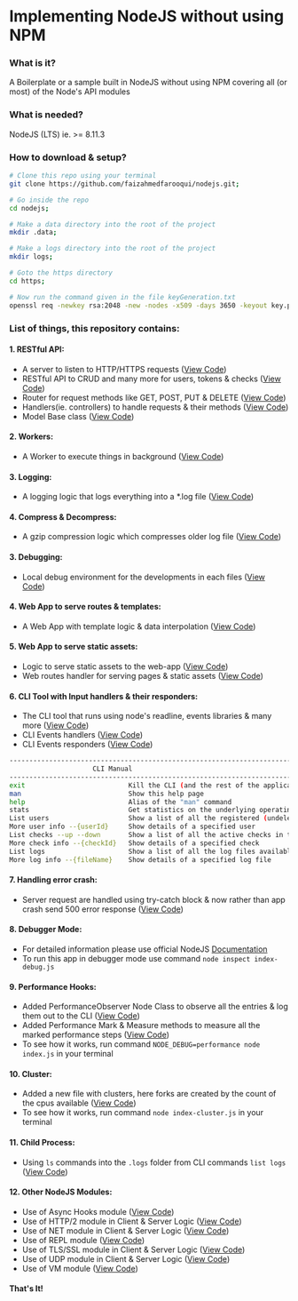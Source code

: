 # Implementing NodeJS without using NPM

### What is it?

A Boilerplate or a sample built in NodeJS without using NPM covering all (or most) of the Node's API modules

### What is needed?

NodeJS (LTS) ie. >= 8.11.3

### How to download & setup?

```sh
# Clone this repo using your terminal
git clone https://github.com/faizahmedfarooqui/nodejs.git;

# Go inside the repo
cd nodejs;

# Make a data directory into the root of the project
mkdir .data;

# Make a logs directory into the root of the project
mkdir logs;

# Goto the https directory
cd https;

# Now run the command given in the file keyGeneration.txt
openssl req -newkey rsa:2048 -new -nodes -x509 -days 3650 -keyout key.pem -out cert.pem
```

### List of things, this repository contains:

#### 1. RESTful API:
* A server to listen to HTTP/HTTPS requests ([View Code](https://github.com/faizahmedfarooqui/nodejs/blob/master/lib/server.js#L26-#L38))
* RESTful API to CRUD and many more for users, tokens & checks ([View Code](https://github.com/faizahmedfarooqui/nodejs/blob/master/lib/handlers.js#L65-#L118))
* Router for request methods like GET, POST, PUT & DELETE ([View Code](https://github.com/faizahmedfarooqui/nodejs/blob/master/lib/router.js))
* Handlers(ie. controllers) to handle requests & their methods ([View Code](https://github.com/faizahmedfarooqui/nodejs/blob/master/lib/handlers.js))
* Model Base class ([View Code](https://github.com/faizahmedfarooqui/nodejs/blob/master/lib/data.js))

#### 2. Workers:
* A Worker to execute things in background ([View Code](https://github.com/faizahmedfarooqui/nodejs/blob/master/lib/workers.js))

#### 3. Logging:
* A logging logic that logs everything into a *.log file ([View Code](https://github.com/faizahmedfarooqui/nodejs/blob/master/lib/logs.js))

#### 4. Compress & Decompress:
* A gzip compression logic which compresses older log file ([View Code](https://github.com/faizahmedfarooqui/nodejs/blob/master/lib/logs.js#L69-#L110))

#### 3. Debugging:
* Local debug environment for the developments in each files ([View Code](https://github.com/faizahmedfarooqui/nodejs/blob/master/lib/server.js#L15))

#### 4. Web App to serve routes & templates:
* A Web App with template logic & data interpolation ([View Code](https://github.com/faizahmedfarooqui/nodejs/blob/master/lib/helpers.js#L116-#L182))

#### 5. Web App to serve static assets:
* Logic to serve static assets to the web-app ([View Code](https://github.com/faizahmedfarooqui/nodejs/blob/master/lib/helpers.js#L184-#L199))
* Web routes handler for serving pages & static assets ([View Code](https://github.com/faizahmedfarooqui/nodejs/blob/master/lib/handlers.js#L28-#L63))

#### 6. CLI Tool with Input handlers & their responders:
* The CLI tool that runs using node's readline, events libraries & many more ([View Code](https://github.com/faizahmedfarooqui/nodejs/blob/master/lib/cli.js))
* CLI Events handlers ([View Code](https://github.com/faizahmedfarooqui/nodejs/blob/master/lib/cli-handlers.js))
* CLI Events responders ([View Code](https://github.com/faizahmedfarooqui/nodejs/blob/master/lib/cli-responders.js))

```sh
---------------------------------------------------------------------------------------------------------------------------------------------------------
                     CLI Manual
---------------------------------------------------------------------------------------------------------------------------------------------------------
exit                          Kill the CLI (and the rest of the application)
man                           Show this help page
help                          Alias of the "man" command
stats                         Get statistics on the underlying operating system and resource utilization
List users                    Show a list of all the registered (undeleted) users in the system
More user info --{userId}     Show details of a specified user
List checks --up --down       Show a list of all the active checks in the system, including their state. The "--up" and "--down flags are both optional."
More check info --{checkId}   Show details of a specified check
List logs                     Show a list of all the log files available to be read (compressed only)
More log info --{fileName}    Show details of a specified log file
```

#### 7. Handling error crash:
* Server request are handled using try-catch block & now rather than app crash send 500 error response ([View Code](https://github.com/faizahmedfarooqui/nodejs/blob/master/lib/server.js#L88-#L99))

#### 8. Debugger Mode:
* For detailed information please use official NodeJS [Documentation](https://nodejs.org/api/debugger.html)
* To run this app in debugger mode use command `node inspect index-debug.js`

#### 9. Performance Hooks:
* Added PerformanceObserver Node Class to observe all the entries & log them out to the CLI ([View Code](https://github.com/faizahmedfarooqui/nodejs/blob/master/https/controllers/api/tokens.js#L12-#L31))
* Added Performance Mark & Measure methods to measure all the marked performance steps ([View Code](https://github.com/faizahmedfarooqui/nodejs/blob/master/https/controllers/api/tokens.js#L38-#L75))
* To see how it works, run command `NODE_DEBUG=performance node index.js` in your terminal

#### 10. Cluster:
* Added a new file with clusters, here forks are created by the count of the cpus available ([View Code](https://github.com/faizahmedfarooqui/nodejs/blob/master/index-cluster.js))
* To see how it works, run command `node index-cluster.js` in your terminal

#### 11. Child Process:
* Using `ls` commands into the `.logs` folder from CLI commands `list logs` ([View Code](https://github.com/faizahmedfarooqui/nodejs/blob/master/lib/cli-responders.js#L209-#L222))

#### 12. Other NodeJS Modules:
* Use of Async Hooks module ([View Code](https://github.com/faizahmedfarooqui/nodejs/blob/master/misc/async-hooks/index.js))
* Use of HTTP/2 module in Client & Server Logic ([View Code](https://github.com/faizahmedfarooqui/nodejs/blob/master/misc/http2))
* Use of NET module in Client & Server Logic ([View Code](https://github.com/faizahmedfarooqui/nodejs/blob/master/misc/net))
* Use of REPL module ([View Code](https://github.com/faizahmedfarooqui/nodejs/blob/master/misc/repl/index.js))
* Use of TLS/SSL module in Client & Server Logic ([View Code](https://github.com/faizahmedfarooqui/nodejs/blob/master/misc/tls))
* Use of UDP module in Client & Server Logic ([View Code](https://github.com/faizahmedfarooqui/nodejs/blob/master/misc/udp))
* Use of VM module ([View Code](https://github.com/faizahmedfarooqui/nodejs/blob/master/misc/vm/index.js))

#### That's It!
